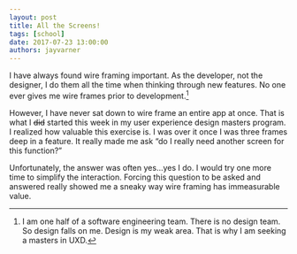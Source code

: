 ```yaml
---
layout: post
title: All the Screens!
tags: [school]
date: 2017-07-23 13:00:00
authors: jayvarner
---
```

I have always found wire framing important. As the developer, not the designer, I do them all the time when thinking through new features. No one ever gives me wire frames prior to development.[^why]

However, I have never sat down to wire frame an entire app at once. That is what I ~~did~~ started this week in my user experience design masters program. I realized how valuable this exercise is. I was over it once I was three frames deep in a feature. It really made me ask “do I really need another screen for this function?”

Unfortunately, the answer was often yes...yes I do. I would try one more time to simplify the interaction. Forcing this question to be asked and answered really showed me a sneaky way wire framing has immeasurable value.

[^why]: I am one half of a software engineering team. There is no design team. So design falls on me. Design is my weak area. That is why I am seeking a masters in UXD.